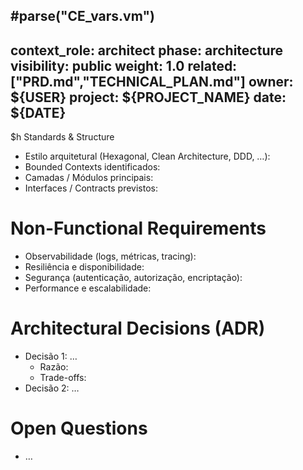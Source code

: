 #parse("CE_vars.vm")
---
context_role: architect
phase: architecture
visibility: public
weight: 1.0
related: ["PRD.md","TECHNICAL_PLAN.md"]
owner: ${USER}
project: ${PROJECT_NAME}
date: ${DATE}
---

$h Standards & Structure

- Estilo arquitetural (Hexagonal, Clean Architecture, DDD, …):
- Bounded Contexts identificados:
- Camadas / Módulos principais:
- Interfaces / Contracts previstos:

# Non-Functional Requirements

- Observabilidade (logs, métricas, tracing):
- Resiliência e disponibilidade:
- Segurança (autenticação, autorização, encriptação):
- Performance e escalabilidade:

# Architectural Decisions (ADR)

- Decisão 1: …
    - Razão:
    - Trade-offs:
- Decisão 2: …

# Open Questions

- …
